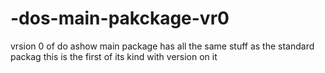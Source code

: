 # -dos-main-pakckage-vr0
vrsion 0 of do ashow main package
has all the same stuff as the standard packag
this is the first of its kind with version on it
